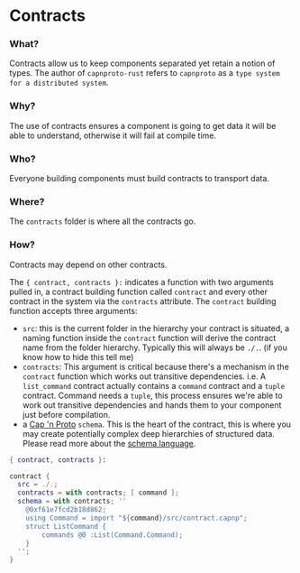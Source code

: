 # Contracts

### What?

Contracts allow us to keep components separated yet retain a notion of types. The author of `capnproto-rust` refers to `capnproto` as a `type system for a distributed system`.

### Why?

The use of contracts ensures a component is going to get data it will be able to understand, otherwise it will fail at compile time.

### Who?

Everyone building components must build contracts to transport data.

### Where?

The `contracts` folder is where all the contracts go.

### How?

Contracts may depend on other contracts.

The `{ contract, contracts }:` indicates a function with two arguments pulled in, a contract building function called `contract` and every other contract in the system via the `contracts` attribute.
The `contract` building function accepts three arguments:
* `src`: this is the current folder in the hierarchy your contract is situated, a naming function inside the `contract` function will derive the contract name from the folder hierarchy. Typically this will always be `./.`. (if you know how to hide this tell me)
* `contracts`: This argument is critical because there's a mechanism in the `contract` function which works out transitive dependencies. i.e. A `list_command` contract actually contains a `command` contract and a `tuple` contract. Command needs a `tuple`, this process ensures we're able to work out transitive dependencies and hands them to your component just before compilation.
* a [Cap 'n Proto](https://capnproto.org) `schema`. This is the heart of the contract, this is where you may create potentially complex deep hierarchies of structured data. Please read more about the [schema language](https://capnproto.org/language.html).

``` nix
{ contract, contracts }:

contract {
  src = ./.;
  contracts = with contracts; [ command ];
  schema = with contracts; ''
    @0xf61e7fcd2b18d862;
    using Command = import "${command}/src/contract.capnp";
    struct ListCommand {
        commands @0 :List(Command.Command);
    }
  '';
}
```
